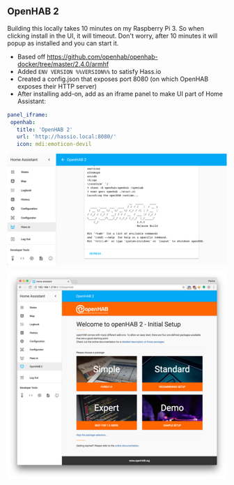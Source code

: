 OpenHAB 2
---------

Building this locally takes 10 minutes on my Raspberry Pi 3. So when clicking install in the UI, it will timeout. Don't worry, after 10 minutes it will popup as installed and you can start it.

 - Based off https://github.com/openhab/openhab-docker/tree/master/2.4.0/armhf
 - Added `ENV VERSION %%VERSION%%` to satisfy Hass.io
 - Created a config.json that exposes port 8080 (on which OpenHAB exposes their HTTP server)
 - After installing add-on, add as an iframe panel to make UI part of Home Assistant:

 ```yaml
panel_iframe:
  openhab:
    title: 'OpenHAB 2'
    url: 'http://hassio.local:8080/'
    icon: mdi:emoticon-devil
 ```

![OpenHAB2 container logs](./logs.png)

![OpenHAB2 UI](./ui.png)
